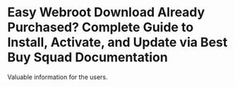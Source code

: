 # Easy Webroot Download Already Purchased? Complete Guide to Install, Activate, and Update via Best Buy Squad Documentation

Valuable information for the users.



